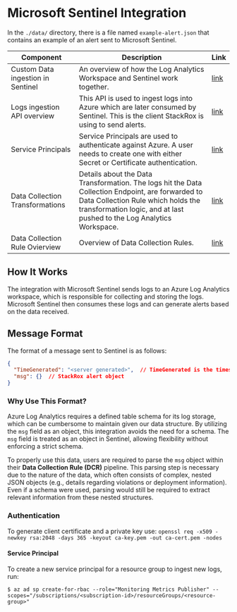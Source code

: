# Microsoft Sentinel Integration

In the `./data/` directory, there is a file named `example-alert.json` that contains an example of an alert sent
to Microsoft Sentinel.

| **Component**                     | **Description**                                                                                                                                                                                                  | **Link**                                                                                                          |
|-----------------------------------|------------------------------------------------------------------------------------------------------------------------------------------------------------------------------------------------------------------|-------------------------------------------------------------------------------------------------------------------|
| Custom Data ingestion in Sentinel | An overview of how the Log Analytics Workspace and Sentinel work together.                                                                                                                                       | [link](https://learn.microsoft.com/en-us/azure/sentinel/data-transformation)                                      |
| Logs ingestion API overview       | This API is used to ingest logs into Azure which are later consumed by Sentinel. This is the client StackRox is using to send alerts.                                                                            | [link](https://learn.microsoft.com/en-us/azure/azure-monitor/logs/logs-ingestion-api-overview)                    |
| Service Principals                | Service Principals are used to authenticate against Azure. A user needs to create one with either Secret or Certificate authentication.                                                                          | [link](https://learn.microsoft.com/en-us/entra/identity-platform/app-objects-and-service-principals?tabs=browser) |
| Data Collection Transformations   | Details about the Data Transformation. The logs hit the Data Collection Endpoint, are forwarded to Data Collection Rule which holds the transformation logic, and at last pushed to the Log Analytics Workspace. | [link](https://learn.microsoft.com/en-us/azure/azure-monitor/essentials/data-collection-transformations)          |
| Data Collection Rule Ovierview    | Overview of Data Collection Rules.                                                                                                                                                                               | [link](https://learn.microsoft.com/en-us/azure/azure-monitor/essentials/data-collection-rule-overview)            |

## How It Works

The integration with Microsoft Sentinel sends logs to an Azure Log Analytics workspace, which is responsible for
collecting and storing the logs. Microsoft Sentinel then consumes these logs and can generate alerts based on the
data received.

## Message Format

The format of a message sent to Sentinel is as follows:

```json
{
  "TimeGenerated": "<server generated>",  // TimeGenerated is the timestamp created by the server upon receiving the alert
  "msg": {}  // StackRox alert object
}
```

### Why Use This Format?

Azure Log Analytics requires a defined table schema for its log storage, which can be cumbersome to maintain given our
data structure. By utilizing the `msg` field as an object, this integration avoids the need for a schema.
The `msg` field is treated as an object in Sentinel, allowing flexibility without enforcing a strict schema.

To properly use this data, users are required to parse the `msg` object within their **Data Collection Rule (DCR)** pipeline.
This parsing step is necessary due to the nature of the data, which often consists of complex, nested JSON objects (e.g., details regarding violations or deployment information). Even if a schema were used, parsing would still be required to extract relevant information from these nested structures.

### Authentication

To generate client certificate and a private key use: `openssl req -x509 -newkey rsa:2048 -days 365 -keyout ca-key.pem -out ca-cert.pem -nodes`

#### Service Principal

To create a new service principal for a resource group to ingest new logs, run:

```
$ az ad sp create-for-rbac --role="Monitoring Metrics Publisher" --scopes="/subscriptions/<subscription-id>/resourceGroups/<resource-group>"
```